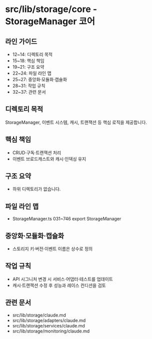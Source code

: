 # src/lib/storage/core - StorageManager 코어

## 라인 가이드
- 12~14: 디렉토리 목적
- 15~18: 핵심 책임
- 19~21: 구조 요약
- 22~24: 파일 라인 맵
- 25~27: 중앙화·모듈화·캡슐화
- 28~31: 작업 규칙
- 32~37: 관련 문서

## 디렉토리 목적
StorageManager, 이벤트 시스템, 캐시, 트랜잭션 등 핵심 로직을 제공합니다.

## 핵심 책임
- CRUD·구독·트랜잭션 처리
- 이벤트 브로드캐스트와 캐시·인덱싱 유지

## 구조 요약
- 하위 디렉토리가 없습니다.

## 파일 라인 맵
- StorageManager.ts 031~746 export StorageManager

## 중앙화·모듈화·캡슐화
- 스토리지 키·버전·이벤트 이름은 상수로 정의

## 작업 규칙
- API 시그니처 변경 시 서비스·어댑터·테스트를 업데이트
- 캐시·트랜잭션 수정 후 성능과 레이스 컨디션을 검토

## 관련 문서
- src/lib/storage/claude.md
- src/lib/storage/adapters/claude.md
- src/lib/storage/services/claude.md
- src/lib/storage/monitoring/claude.md
